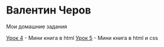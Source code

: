 

# Валентин Черов
Мои домашние задания

[Урок 4](https://valentincherov.github.io/lesson_4/) - Мини книга в html
[Урок 5](https://valentincherov.github.io/lesson_5/) - Мини книга в html и css
